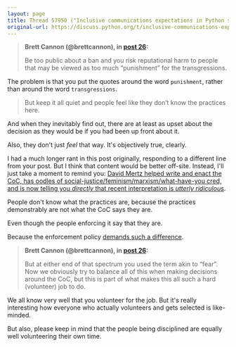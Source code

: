 ```yaml
---
layout: page
title: Thread 57950 ("Inclusive communications expectations in Python spaces"), post 28
original-url: https://discuss.python.org/t/inclusive-communications-expectations-in-python-spaces/57950/28
---
```


> **Brett Cannon (@brettcannon), in [post 26](https://discuss.python.org/t/_/57950/26):**
>
> Be too public about a ban and you risk reputational harm to people that may be viewed as too much “punishment” for the transgressions.

The problem is that you put the quotes around the word `punishment`, rather than around the word `transgressions`.

> But keep it all quiet and people feel like they don’t know the practices here.

And when they inevitably find out, there are at least as upset about the decision as they would be if you had been up front about it.

Also, they don't just *feel* that way. It's objectively true, clearly.

I had a much longer rant in this post originally, responding to a different line from your post. But I think that content would be better off-site. Instead, I'll just take a moment to remind you: [David Mertz helped write and enact the CoC, has oodles of social-justice/feminism/marxism/what-have-you cred, and is now telling you *directly* that recent interpretation is *utterly ridiculous*](https://discuss.python.org/t/why-im-leaving-discuss-python-org/58093/61).

People don't know what the practices are, because the practices demonstrably are not what the CoC says they are.

Even though the people enforcing it say that they are.

Because the enforcement policy [demands such a difference](https://discuss.python.org/t/im-leaving-too/58408/2).

> **Brett Cannon (@brettcannon), in [post 26](https://discuss.python.org/t/_/57950/26):**
>
> But at either end of that spectrum you used the term akin to “fear”. Now we obviously try to balance all of this when making decisions around the CoC, but this is part of what makes this all such a hard (volunteer) job to do.

We all know very well that you volunteer for the job. But it's really interesting how everyone who actually volunteers and gets selected is like-minded.

But also, please keep in mind that the people being disciplined are equally well volunteering their own time.

